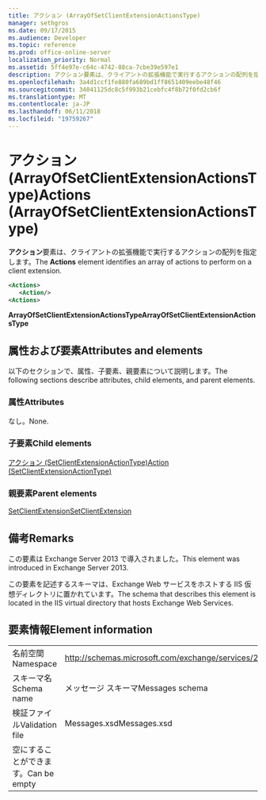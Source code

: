 ```yaml
---
title: アクション (ArrayOfSetClientExtensionActionsType)
manager: sethgros
ms.date: 09/17/2015
ms.audience: Developer
ms.topic: reference
ms.prod: office-online-server
localization_priority: Normal
ms.assetid: 5ff4e97e-c64c-4742-88ca-7cbe39e597e1
description: アクション要素は、クライアントの拡張機能で実行するアクションの配列を指定します。
ms.openlocfilehash: 3a4d1ccf1fe880fa689bd1ff8651409eebe48f46
ms.sourcegitcommit: 34041125dc8c5f993b21cebfc4f8b72f0fd2cb6f
ms.translationtype: MT
ms.contentlocale: ja-JP
ms.lasthandoff: 06/11/2018
ms.locfileid: "19759267"
---
```

# <a name="actions-arrayofsetclientextensionactionstype"></a><span data-ttu-id="06e52-103">アクション (ArrayOfSetClientExtensionActionsType)</span><span class="sxs-lookup"><span data-stu-id="06e52-103">Actions (ArrayOfSetClientExtensionActionsType)</span></span>

<span data-ttu-id="06e52-104">**アクション**要素は、クライアントの拡張機能で実行するアクションの配列を指定します。</span><span class="sxs-lookup"><span data-stu-id="06e52-104">The **Actions** element identifies an array of actions to perform on a client extension.</span></span> 
  
```XML
<Actions>
   <Action/>
<Actions>
```

 <span data-ttu-id="06e52-105">**ArrayOfSetClientExtensionActionsType**</span><span class="sxs-lookup"><span data-stu-id="06e52-105">**ArrayOfSetClientExtensionActionsType**</span></span>
## <a name="attributes-and-elements"></a><span data-ttu-id="06e52-106">属性および要素</span><span class="sxs-lookup"><span data-stu-id="06e52-106">Attributes and elements</span></span>

<span data-ttu-id="06e52-107">以下のセクションで、属性、子要素、親要素について説明します。</span><span class="sxs-lookup"><span data-stu-id="06e52-107">The following sections describe attributes, child elements, and parent elements.</span></span>
  
### <a name="attributes"></a><span data-ttu-id="06e52-108">属性</span><span class="sxs-lookup"><span data-stu-id="06e52-108">Attributes</span></span>

<span data-ttu-id="06e52-109">なし。</span><span class="sxs-lookup"><span data-stu-id="06e52-109">None.</span></span>
  
### <a name="child-elements"></a><span data-ttu-id="06e52-110">子要素</span><span class="sxs-lookup"><span data-stu-id="06e52-110">Child elements</span></span>

[<span data-ttu-id="06e52-111">アクション (SetClientExtensionActionType)</span><span class="sxs-lookup"><span data-stu-id="06e52-111">Action (SetClientExtensionActionType)</span></span>](action-setclientextensionactiontype.md)
  
### <a name="parent-elements"></a><span data-ttu-id="06e52-112">親要素</span><span class="sxs-lookup"><span data-stu-id="06e52-112">Parent elements</span></span>

[<span data-ttu-id="06e52-113">SetClientExtension</span><span class="sxs-lookup"><span data-stu-id="06e52-113">SetClientExtension</span></span>](setclientextension.md)
  
## <a name="remarks"></a><span data-ttu-id="06e52-114">備考</span><span class="sxs-lookup"><span data-stu-id="06e52-114">Remarks</span></span>

<span data-ttu-id="06e52-115">この要素は Exchange Server 2013 で導入されました。</span><span class="sxs-lookup"><span data-stu-id="06e52-115">This element was introduced in Exchange Server 2013.</span></span>
  
<span data-ttu-id="06e52-116">この要素を記述するスキーマは、Exchange Web サービスをホストする IIS 仮想ディレクトリに置かれています。</span><span class="sxs-lookup"><span data-stu-id="06e52-116">The schema that describes this element is located in the IIS virtual directory that hosts Exchange Web Services.</span></span>
  
## <a name="element-information"></a><span data-ttu-id="06e52-117">要素情報</span><span class="sxs-lookup"><span data-stu-id="06e52-117">Element information</span></span>

|||
|:-----|:-----|
|<span data-ttu-id="06e52-118">名前空間</span><span class="sxs-lookup"><span data-stu-id="06e52-118">Namespace</span></span>  <br/> |http://schemas.microsoft.com/exchange/services/2006/messages  <br/> |
|<span data-ttu-id="06e52-119">スキーマ名</span><span class="sxs-lookup"><span data-stu-id="06e52-119">Schema name</span></span>  <br/> |<span data-ttu-id="06e52-120">メッセージ スキーマ</span><span class="sxs-lookup"><span data-stu-id="06e52-120">Messages schema</span></span>  <br/> |
|<span data-ttu-id="06e52-121">検証ファイル</span><span class="sxs-lookup"><span data-stu-id="06e52-121">Validation file</span></span>  <br/> |<span data-ttu-id="06e52-122">Messages.xsd</span><span class="sxs-lookup"><span data-stu-id="06e52-122">Messages.xsd</span></span>  <br/> |
|<span data-ttu-id="06e52-123">空にすることができます。</span><span class="sxs-lookup"><span data-stu-id="06e52-123">Can be empty</span></span>  <br/> ||
   

